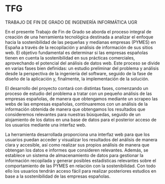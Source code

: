 # TFG
TRABAJO DE FIN DE GRADO DE INGENIERÍA INFORMÁTICA UGR

En el presente Trabajo de Fin de Grado se aborda el proceso integral de 
creación de una herramienta tecnológica destinada a analizar el enfoque hacia 
la sostenibilidad de las pequeñas y medianas empresas (PYMES) en España a 
través de la recopilación y análisis de información de sus sitios web. El objetivo 
fundamental es determinar si las empresas españolas tienen en cuenta la 
sostenibilidad en sus prácticas comerciales, aprovechando el potencial del 
análisis de datos web. Este proceso se divide en varias fases bien definidas: un 
estudio preliminar del problema y análisis desde la perspectiva de la ingeniería 
del software, seguido de la fase de diseño de la aplicación y, finalmente, la 
implementación de la solución.

El desarrollo del proyecto contará con distintas fases, comenzando un proceso 
de estudio del problema a tratar con un pequeño análisis de las empresas 
españolas, de manera que obtengamos mediante un scrapeo las webs de las 
empresas españolas, continuaremos con un análisis de la información obtenida 
de manera que obtengamos los resultados que consideremos relevantes para 
nuestras búsquedas, seguido de un alojamiento de los datos en una base de 
datos para el posterior acceso de los usuarios mediante una interfaz web. 

La herramienta desarrollada proporciona una interfaz web para que los 
usuarios puedan acceder y visualizar los resultados del análisis de manera clara 
y accesible, así como realizar sus propios análisis de manera que obtengan los 
datos e informes que consideren relevantes. Además, se establece un sistema 
de almacenamiento de datos para gestionar la información recopilada y generar
posibles estadísticas relevantes sobre el comportamiento de las PYMES en 
relación con la sostenibilidad. Con todo ello los usuarios tendrán acceso fácil 
para realizar posteriores estudios en base a la sostenibilidad de las empresas 
españolas.
